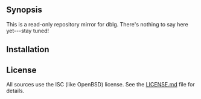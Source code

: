## Synopsis

This is a read-only repository mirror for dblg.
There's nothing to say here yet---stay tuned!

## Installation

## License

All sources use the ISC (like OpenBSD) license.
See the [LICENSE.md](LICENSE.md) file for details.
